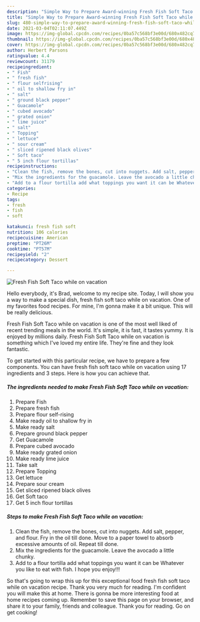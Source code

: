 ```yaml
---
description: "Simple Way to Prepare Award-winning Fresh Fish Soft Taco while on vacation"
title: "Simple Way to Prepare Award-winning Fresh Fish Soft Taco while on vacation"
slug: 480-simple-way-to-prepare-award-winning-fresh-fish-soft-taco-while-on-vacation
date: 2021-03-04T02:11:07.449Z
image: https://img-global.cpcdn.com/recipes/0ba57c568bf3e00d/680x482cq70/fresh-fish-soft-taco-while-on-vacation-recipe-main-photo.jpg
thumbnail: https://img-global.cpcdn.com/recipes/0ba57c568bf3e00d/680x482cq70/fresh-fish-soft-taco-while-on-vacation-recipe-main-photo.jpg
cover: https://img-global.cpcdn.com/recipes/0ba57c568bf3e00d/680x482cq70/fresh-fish-soft-taco-while-on-vacation-recipe-main-photo.jpg
author: Herbert Parsons
ratingvalue: 4.4
reviewcount: 31179
recipeingredient:
- " Fish"
- " fresh fish"
- " flour selfrising"
- " oil to shallow fry in"
- " salt"
- " ground black pepper"
- " Guacamole"
- " cubed avocado"
- " grated onion"
- " lime juice"
- " salt"
- " Topping"
- " lettuce"
- " sour cream"
- " sliced ripened black olives"
- " Soft taco"
- " 5 inch flour tortillas"
recipeinstructions:
- "Clean the fish, remove the bones, cut into nuggets. Add salt, pepper, and flour. Fry in the oil till done. Move to a paper towel to absorb excessive amounts of oil. Repeat till done."
- "Mix the ingredients for the guacamole. Leave the avocado a little chunky."
- "Add to a flour tortilla add what toppings you want it can be Whatever you like to eat with fish. I hope you enjoy!!!"
categories:
- Recipe
tags:
- fresh
- fish
- soft

katakunci: fresh fish soft 
nutrition: 106 calories
recipecuisine: American
preptime: "PT26M"
cooktime: "PT57M"
recipeyield: "2"
recipecategory: Dessert

---
```



![Fresh Fish Soft Taco while on vacation](https://img-global.cpcdn.com/recipes/0ba57c568bf3e00d/680x482cq70/fresh-fish-soft-taco-while-on-vacation-recipe-main-photo.jpg)

Hello everybody, it's Brad, welcome to my recipe site. Today, I will show you a way to make a special dish, fresh fish soft taco while on vacation. One of my favorites food recipes. For mine, I'm gonna make it a bit unique. This will be really delicious.



Fresh Fish Soft Taco while on vacation is one of the most well liked of recent trending meals in the world. It's simple, it is fast, it tastes yummy. It is enjoyed by millions daily. Fresh Fish Soft Taco while on vacation is something which I've loved my entire life. They're fine and they look fantastic.


To get started with this particular recipe, we have to prepare a few components. You can have fresh fish soft taco while on vacation using 17 ingredients and 3 steps. Here is how you can achieve that.

<!--inarticleads1-->

##### The ingredients needed to make Fresh Fish Soft Taco while on vacation:

1. Prepare  Fish
1. Prepare  fresh fish
1. Prepare  flour self-rising
1. Make ready  oil to shallow fry in
1. Make ready  salt
1. Prepare  ground black pepper
1. Get  Guacamole
1. Prepare  cubed avocado
1. Make ready  grated onion
1. Make ready  lime juice
1. Take  salt
1. Prepare  Topping
1. Get  lettuce
1. Prepare  sour cream
1. Get  sliced ripened black olives
1. Get  Soft taco
1. Get  5 inch flour tortillas




<!--inarticleads2-->

##### Steps to make Fresh Fish Soft Taco while on vacation:

1. Clean the fish, remove the bones, cut into nuggets. Add salt, pepper, and flour. Fry in the oil till done. Move to a paper towel to absorb excessive amounts of oil. Repeat till done.
1. Mix the ingredients for the guacamole. Leave the avocado a little chunky.
1. Add to a flour tortilla add what toppings you want it can be Whatever you like to eat with fish. I hope you enjoy!!!




So that's going to wrap this up for this exceptional food fresh fish soft taco while on vacation recipe. Thank you very much for reading. I'm confident you will make this at home. There is gonna be more interesting food at home recipes coming up. Remember to save this page on your browser, and share it to your family, friends and colleague. Thank you for reading. Go on get cooking!
